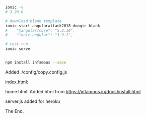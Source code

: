 ```bash
ionic -v
# 3.20.0

# download blank template
ionic start angularattack2018-dongir blank
#    "@angular/core": "5.2.10",
#    "ionic-angular": "3.9.2",

# test run
ionic serve


npm install infamous --save
```

Added ./config/copy.config.js

index.html:
  <script src="assets/lib/infamous/global.js"></script>

home.html:
Added html from https://infamous.io/docs/install.html

server.js added for heroku

The End.




